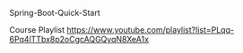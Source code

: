 Spring-Boot-Quick-Start

Course Playlist
https://www.youtube.com/playlist?list=PLqq-6Pq4lTTbx8p2oCgcAQGQyqN8XeA1x
